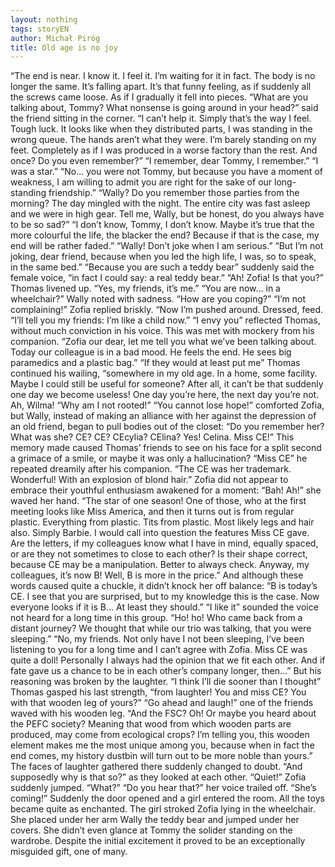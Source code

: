 ```yaml
---
layout: nothing
tags: storyEN
author: Michał Piróg
title: Old age is no joy
---
```

“The end is near. I know it. I feel it. I’m waiting for it in fact. The body is no longer the same. It’s falling apart. It’s that funny feeling, as if suddenly all the screws came loose. As if I gradually it fell into pieces.
“What are you talking about, Tommy? What nonsense is going around in your head?” said the friend sitting in the corner.
“I can’t help it. Simply that’s the way I feel. Tough luck. It looks like when they distributed parts, I was standing in the wrong queue. The hands aren’t what they were. I’m barely standing on my feet. Completely as if I was produced in a worse factory than the rest. And once? Do you even remember?”
“I remember, dear Tommy, I remember.”
“I was a star.”
“No...  you were not Tommy, but because you have a moment of weakness, I am willing to admit you are right for the sake of our long-standing friendship.”
“Wally? Do you remember those parties from the morning? The day mingled with the night. The entire city was fast asleep and we were in high gear. Tell me, Wally, but be honest, do you always have to be so sad?”
“I don’t know, Tommy, I don’t know. Maybe it’s true that the more colourful the life, the blacker the end? Because if that is the case, my end will be rather faded.”
“Wally! Don’t joke when I am serious.”
“But I’m not joking, dear friend, because when you led the high life, I was, so to speak, in the same bed.”
“Because you are such a teddy bear” suddenly said the female voice, “in fact I could say: a real teddy bear.”
“Ah! Zofia! Is that you?” Thomas livened up.
“Yes, my friends, it’s me.”
“You are now... in a wheelchair?” Wally noted with sadness. “How are you coping?”
“I’m not complaining!” Zofia replied briskly. “Now I’m pushed around. Dressed, feed. “I’ll tell you my friends: I’m like a child now.”
“I envy you” reflected Thomas, without much conviction in his voice. This was met with mockery from his companion.
“Zofia our dear, let me tell you what we’ve been talking about. Today our colleague is in a bad mood. He feels the end. He sees big paramedics and a plastic bag.”
“If they would at least put me” Thomas continued his wailing, “somewhere in my old age. In a home, some facility. Maybe I could still be useful for someone? After all, it can’t be that suddenly one day we become useless! One day you’re here, the next day you’re not. Ah, Wilma! “Why am I not rooted!”
“You cannot lose hope!” comforted Zofia, but Wally, instead of making an alliance with her against the depression of an old friend, began to pull bodies out of the closet:
“Do you remember her? What was she? CE? CE? CEcylia? CElina? Yes! Celina. Miss CE!”
This memory made ​​caused Thomas’ friends to see on his face for a split second a grimace of a smile, or maybe it was only a hallucination?
“Miss CE” he repeated dreamily after his companion. “The CE was her trademark. Wonderful! With an explosion of blond hair.”
Zofia did not appear to embrace their youthful enthusiasm awakened for a moment:
“Bah! Ah!” she waved her hand. “The star of one season! One of those, who at the first meeting looks like Miss America, and then it turns out is from regular plastic. Everything from plastic. Tits from plastic. Most likely legs and hair also. Simply Barbie. I would call into question the features Miss CE gave. Are the letters, if my colleagues know what I have in mind, equally spaced, or are they not sometimes to close to each other? Is their shape correct, because CE may be a manipulation. Better to always check. Anyway, my colleagues, it’s now B! Well, B is more in the price.”
And although these words caused quite a chuckle, it didn’t knock her off balance:
“B is today’s CE. I see that you are surprised, but to my knowledge this is the case. Now everyone looks if it is B... At least they should.”
“I like it” sounded the voice not heard for a long time in this group.
“Ho! ho! Who came back from a distant journey? We thought that while our trio was talking, that you were sleeping.”
“No, my friends. Not only have I not been sleeping, I’ve been listening to you for a long time and I can’t agree with Zofia. Miss CE was quite a doll! Personally I always had the opinion that we fit each other. And if fate gave us a chance to be in each other’s company longer, then...”
But his reasoning was broken by the laughter.
“I think I’ll die sooner than I thought” Thomas gasped his last strength, “from laughter! You and miss CE? You with that wooden leg of yours?”
“Go ahead and laugh!” one of the friends waved with his wooden leg. “And the FSC? Oh! Or maybe you heard about the PEFC society? Meaning that wood from which wooden parts are produced, may come from ecological crops? I’m telling you, this wooden element makes me the most unique among you, because when in fact the end comes, my history dustbin will turn out to be more noble than yours.”
The faces of laughter gathered there suddenly changed to doubt.
“And supposedly why is that so?” as they looked at each other.
“Quiet!” Zofia suddenly jumped.
“What?”
“Do you hear that?” her voice trailed off. “She’s coming!”
Suddenly the door opened and a girl entered the room. All the toys became quite as enchanted. The girl stroked Zofia lying in the wheelchair. She placed under her arm Wally the teddy bear and jumped under her covers. She didn’t even glance at Tommy the solider standing on the wardrobe. Despite the initial excitement it proved to be an exceptionally misguided gift, one of many.

